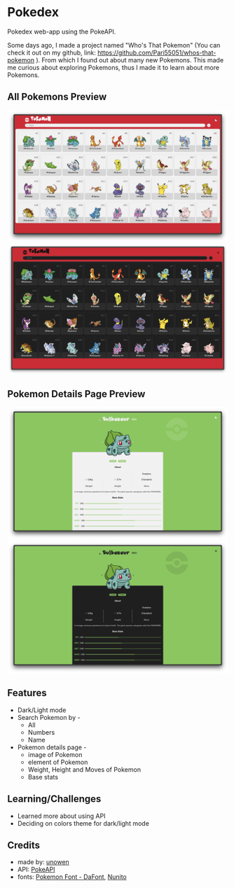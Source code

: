 # Pokedex
Pokedex web-app using the PokeAPI.

Some days ago, I made a project named "Who's That Pokemon" (You can check it out on my github, link: https://github.com/Pari55051/whos-that-pokemon ). From which I found out about many new Pokemons. This made me curious about exploring Pokemons, thus I made it to learn about more Pokemons.


## All Pokemons Preview
![preview_light](./assets/preview_light_mode.png)
![preview_dark](./assets/preview_dark_mode.png)

## Pokemon Details Page Preview
![preview_details_light](./assets/preview_poke_details_light.png)
![preview_details_dark](./assets/preview_poke_details_dark.png)


## Features
- Dark/Light mode
- Search Pokemon by - 
    - All
    - Numbers
    - Name
- Pokemon details page -
    - image of Pokemon
    - element of Pokemon
    - Weight, Height and Moves of Pokemon
    - Base stats


## Learning/Challenges
- Learned more about using API
- Deciding on colors theme for dark/light mode


## Credits
- made by: [unowen](https://github.com/pari55051)
- API: [PokeAPI](https://pokeapi.co)
- fonts: [Pokemon Font - DaFont](https://www.dafont.com/pokemon.font), [Nunito](https://fonts.google.com/specimen/Nunito)
